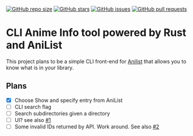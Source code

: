 [![GitHub repo size](https://img.shields.io/github/repo-size/HirschBerge/anilist_cli.svg)](https://github.com/HirschBerge/anilist_cli) [![GitHub stars](https://img.shields.io/github/stars/HirschBerge/anilist_cli
)](https://github.com/HirschBerge/anilist_cli/stargazers) [![GitHub issues](https://img.shields.io/github/issues/HirschBerge/anilist_cli.svg)](https://github.com/HirschBerge/anilist_cli/issues) [![GitHub pull requests](https://img.shields.io/github/issues-pr/HirschBerge/anilist_cli.svg)](https://github.com/HirschBerge/anilist_cli/pulls)

# CLI Anime Info tool powered by Rust and AniList

This project plans to be a simple CLI front-end for [Anilist](https://anilist.github.io/ApiV2-GraphQL-Docs/) that allows you to know what is in your library.


## Plans

- [x] Choose Show and specify entry from AniList
- [ ] CLI search flag
- [ ] Search subdirectories given a directory
- [ ] UI? see also [#1](/../../issues/1)
- [ ] Some invalid IDs returned by API. Work around. See also [#2](/../../issues/2)
